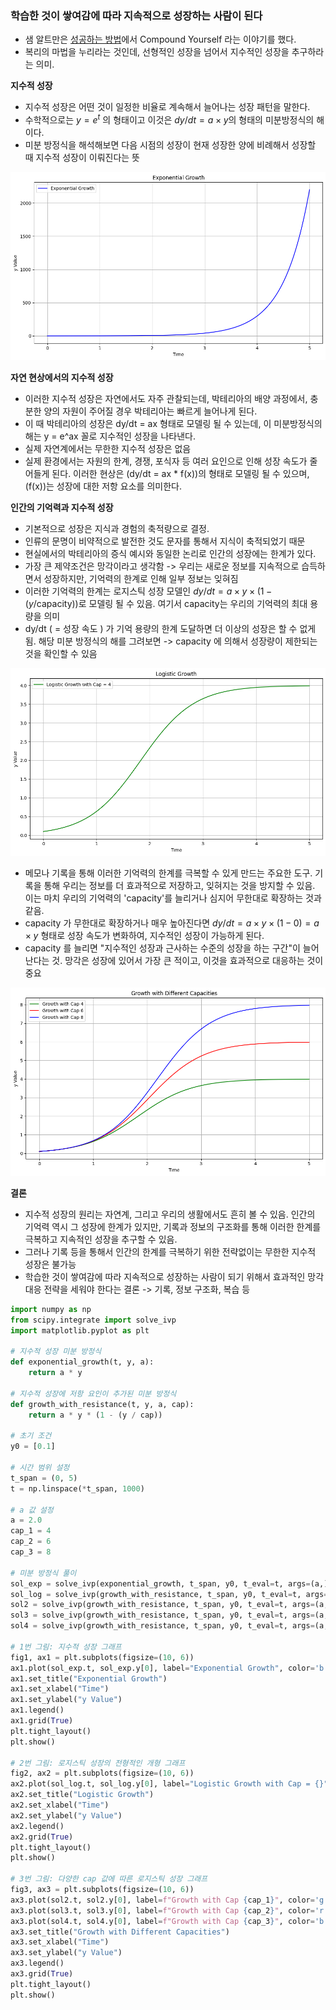 ### 학습한 것이 쌓여감에 따라 지속적으로 성장하는 사람이 된다

- 샘 알트만은 [성공하는 방법](https://blog.samaltman.com/how-to-be-successful)에서 Compound Yourself 라는 이야기를 했다.
- 복리의 마법을 누리라는 것인데, 선형적인 성장을 넘어서 지수적인 성장을 추구하라는 의미.

**지수적 성장**

- 지수적 성장은 어떤 것이 일정한 비율로 계속해서 늘어나는 성장 패턴을 말한다.
- 수학적으로는 $y = e^t$ 의 형태이고 이것은 $dy/dt = a \times y$의 형태의 미분방정식의 해이다.
- 미분 방정식을 해석해보면 다음 시점의 성장이 현재 성장한 양에 비례해서 성장할 때 지수적 성장이 이뤄진다는 뜻

![Exponential](img/grwoth/exponential.png)

**자연 현상에서의 지수적 성장**

- 이러한 지수적 성장은 자연에서도 자주 관찰되는데, 박테리아의 배양 과정에서, 충분한 양의 자원이 주어질 경우 박테리아는 빠르게 늘어나게 된다.
- 이 때 박테리아의 성장은 dy/dt = ax 형태로 모델링 될 수 있는데, 이 미분방정식의 해는 y = e^ax 꼴로 지수적인 성장을 나타낸다.
- 실제 자연계에서는 무한한 지수적 성장은 없음
- 실제 환경에서는 자원의 한계, 경쟁, 포식자 등 여러 요인으로 인해 성장 속도가 줄어들게 된다. 이러한 현상은 \(dy/dt = ax \* f(x)\)의 형태로 모델링 될 수 있으며, \(f(x)\)는 성장에 대한 저항 요소를 의미한다.

**인간의 기억력과 지수적 성장**

- 기본적으로 성장은 지식과 경험의 축적량으로 결정.
- 인류의 문명이 비약적으로 발전한 것도 문자를 통해서 지식이 축적되었기 때문
- 현실에서의 박테리아의 증식 예시와 동일한 논리로 인간의 성장에는 한계가 있다.
- 가장 큰 제약조건은 망각이라고 생각함 -> 우리는 새로운 정보를 지속적으로 습득하면서 성장하지만, 기억력의 한계로 인해 일부 정보는 잊혀짐
- 이러한 기억력의 한계는 로지스틱 성장 모델인 $dy/dt = a \times y \times (1 - (y/\text{capacity}))$로 모델링 될 수 있음. 여기서 capacity는 우리의 기억력의 최대 용량을 의미
- dy/dt ( = 성장 속도 ) 가 기억 용량의 한계 도달하면 더 이상의 성장은 할 수 없게 됨. 해당 미분 방정식의 해를 그려보면 -> capacity 에 의해서 성장량이 제한되는 것을 확인할 수 있음

![Exponential with cap](img/grwoth/logistic.png)

- 메모나 기록을 통해 이러한 기억력의 한계를 극복할 수 있게 만드는 주요한 도구. 기록을 통해 우리는 정보를 더 효과적으로 저장하고, 잊혀지는 것을 방지할 수 있음. 이는 마치 우리의 기억력의 'capacity'를 늘리거나 심지어 무한대로 확장하는 것과 같음.
- capacity 가 무한대로 확장하거나 매우 높아진다면 $dy/dt = a \times y \times ( 1 - 0) = a \times y$ 형태로 성장 속도가 변화하여, 지수적인 성장이 가능하게 된다.
- capacity 를 늘리면 "지수적인 성장과 근사하는 수준의 성장을 하는 구간"이 늘어난다는 것. 망각은 성장에 있어서 가장 큰 적이고, 이것을 효과적으로 대응하는 것이 중요

![Exponential with diffenet cap](img/grwoth/logistic_with_cap.png)

**결론**

- 지수적 성장의 원리는 자연계, 그리고 우리의 생활에서도 흔히 볼 수 있음. 인간의 기억력 역시 그 성장에 한계가 있지만, 기록과 정보의 구조화를 통해 이러한 한계를 극복하고 지속적인 성장을 추구할 수 있음.
- 그러나 기록 등을 통해서 인간의 한계를 극복하기 위한 전략없이는 무한한 지수적 성장은 불가능
- 학습한 것이 쌓여감에 따라 지속적으로 성장하는 사람이 되기 위해서 효과적인 망각 대응 전략을 세워야 한다는 결론 -> 기록, 정보 구조화, 복습 등

```python
import numpy as np
from scipy.integrate import solve_ivp
import matplotlib.pyplot as plt

# 지수적 성장 미분 방정식
def exponential_growth(t, y, a):
    return a * y

# 지수적 성장에 저항 요인이 추가된 미분 방정식
def growth_with_resistance(t, y, a, cap):
    return a * y * (1 - (y / cap))

# 초기 조건
y0 = [0.1]

# 시간 범위 설정
t_span = (0, 5)
t = np.linspace(*t_span, 1000)

# a 값 설정
a = 2.0
cap_1 = 4
cap_2 = 6
cap_3 = 8

# 미분 방정식 풀이
sol_exp = solve_ivp(exponential_growth, t_span, y0, t_eval=t, args=(a,))
sol_log = solve_ivp(growth_with_resistance, t_span, y0, t_eval=t, args=(a, cap_1))
sol2 = solve_ivp(growth_with_resistance, t_span, y0, t_eval=t, args=(a, cap_1))
sol3 = solve_ivp(growth_with_resistance, t_span, y0, t_eval=t, args=(a, cap_2))
sol4 = solve_ivp(growth_with_resistance, t_span, y0, t_eval=t, args=(a, cap_3))

# 1번 그림: 지수적 성장 그래프
fig1, ax1 = plt.subplots(figsize=(10, 6))
ax1.plot(sol_exp.t, sol_exp.y[0], label="Exponential Growth", color='b')
ax1.set_title("Exponential Growth")
ax1.set_xlabel("Time")
ax1.set_ylabel("y Value")
ax1.legend()
ax1.grid(True)
plt.tight_layout()
plt.show()

# 2번 그림: 로지스틱 성장의 전형적인 개형 그래프
fig2, ax2 = plt.subplots(figsize=(10, 6))
ax2.plot(sol_log.t, sol_log.y[0], label="Logistic Growth with Cap = {}".format(cap_1), color='g')
ax2.set_title("Logistic Growth")
ax2.set_xlabel("Time")
ax2.set_ylabel("y Value")
ax2.legend()
ax2.grid(True)
plt.tight_layout()
plt.show()

# 3번 그림: 다양한 cap 값에 따른 로지스틱 성장 그래프
fig3, ax3 = plt.subplots(figsize=(10, 6))
ax3.plot(sol2.t, sol2.y[0], label=f"Growth with Cap {cap_1}", color='g')
ax3.plot(sol3.t, sol3.y[0], label=f"Growth with Cap {cap_2}", color='r')
ax3.plot(sol4.t, sol4.y[0], label=f"Growth with Cap {cap_3}", color='b')
ax3.set_title("Growth with Different Capacities")
ax3.set_xlabel("Time")
ax3.set_ylabel("y Value")
ax3.legend()
ax3.grid(True)
plt.tight_layout()
plt.show()
```
